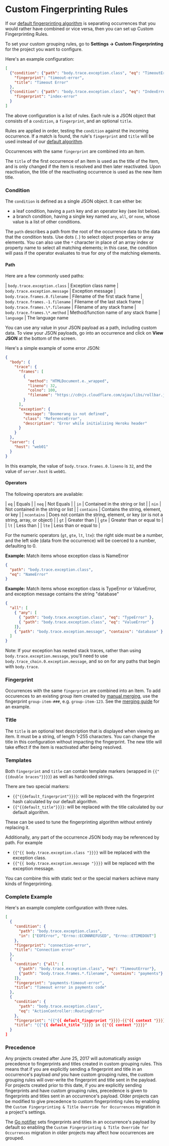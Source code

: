 # Custom Fingerprinting Rules

If our [default fingerprinting algorithm](https://rollbar.com/docs/grouping-algorithm/) is separating occurrences that you would rather have combined or vice versa, then you can set up Custom Fingerprinting Rules.

To set your custom grouping rules, go to **Settings -> Custom Fingerprinting** for the project you want to configure.

Here's an example configuration:

```json
[
  {"condition": {"path": "body.trace.exception.class", "eq": "TimeoutError"},
    "fingerprint": "timeout-error",
    "title": "Timeout Error"
  },
  {"condition": {"path": "body.trace.exception.class", "eq": "IndexError"},
    "fingerprint": "index-error"
  }
]
```

The above configuration is a list of rules. Each rule is a JSON object that consists of a
`condition`, a `fingerprint`, and an optional `title`.

Rules are applied in order, testing the `condition` against the incoming occurrence. If a match is
found, the rule's `fingerprint` and `title` will be used instead of our [default algorithm](/docs/grouping-algorithm/).

Occurrences with the same `fingerprint` are combined into an _Item_.

The `title` of the first occurrence of an Item is used as the title of the Item, and is only changed if the item is resolved and then later reactivated. Upon reactivation, the title of the reactivating occurrence is used as the new Item title.

### Condition

The `condition` is defined as a single JSON object. It can either be:

-   a leaf condition, having a `path` key and an operator key (see list
    below).
-   a branch condition, having a single key named `any`, `all`, or
    `none`, whose value is a list of other conditions.

The `path` describes a path from the root of the occurrence data to the
data that the condition tests. Use dots (`.`) to select object
properties or array elements. You can also use the `*` character in
place of an array index or property name to select all matching
elements; in this case, the condition will pass if the operator
evaluates to true for *any* of the matching elements.

#### Path

Here are a few commonly used paths:

| `body.trace.exception.class` | Exception class name
| `body.trace.exception.message` | Exception message
| `body.trace.frames.0.filename` | Filename of the first stack frame
| `body.trace.frames.-1.filename` | Filename of the last stack frame
| `body.trace.frames.\*.filename` | Filename of any stack frame
| `body.trace.frames.\*.method` | Method/function name of any stack frame
| `language` | The language name

You can use any value in your JSON payload as a path, including custom data.  To view your JSON payloads, go into an occurrence and click on **View JSON** at the bottom of the screen.

Here's a simple example of some error JSON:

```json
{
  "body": {
    "trace": {
      "frames": [
        {
          "method": "HTMLDocument.e._wrapped",
          "lineno": 32,
          "colno": 100,
          "filename": "https://cdnjs.cloudflare.com/ajax/libs/rollbar.js/1.9.3/rollbar.min.js"
        }
      ],
      "exception": {
        "message": "Boomerang is not defined",
        "class": "ReferenceError",
        "description": "Error while initializing Heroku header"
      }
    }
  },
  "server": {
    "host": "web01"
  }
}
```
In this example, the value of `body.trace.frames.0.lineno` is `32`, and the value of `server.host` is `web01`.

#### Operators

The following operators are available:

| `eq` | Equals |
| `neq` | Not Equals |
| `in` | Contained in the string or list |
| `nin` | Not contained in the string or list |
| `contains` | Contains the string, element, or key |
| `ncontains` | Does not contain the string, element, or key (or is not a string, array, or object) |
| `gt` | Greater than |
| `gte` | Greater than or equal to |
| `lt` | Less than |
| `lte` | Less than or equal to |

For the numeric operators (`gt`, `gte`, `lt`, `lte`): the right side must be a
number, and the left side (data from the occurrence) will be coerced to
a number, defaulting to 0.

**Example:** Match items whose exception class is NameError

```json
{
  "path": "body.trace.exception.class",
  "eq": "NameError"
}
```

**Example:** Match items whose exception class is TypeError or
ValueError, and exception message contains the string "database"

```json
{
  "all": [
    { "any": [
      { "path": "body.trace.exception.class", "eq": "TypeError" },
      { "path": "body.trace.exception.class", "eq": "ValueError" }
    ]},
    { "path": "body.trace.exception.message", "contains": "database" }
  ]
}
```

Note: If your exception has nested stack traces, rather than using `body.trace.exception.message`, you'll need to use `body.trace_chain.0.exception.message`, and so on for any paths that begin with `body.trace`.

### Fingerprint

Occurrences with the same `fingerprint` are combined into an Item.  To add occurences to an existing group item created by [manual merging](../merge-items/), use the fingerprint `group-item-###`, e.g. `group-item-123`.  See the [merging guide](../merge-items/#automatically-merge-similar-items) for an example.

### Title

The `title` is an optional text description that is displayed when viewing an item.  It must be a string, of length 1-255 characters. You can change the title in this configuration without impacting the fingerprint. The new title will take effect if the item is reactivated after being resolved.

### Templates

Both `fingerprint` and `title` can contain template markers (wrapped in
`{{"{{double braces"}}}}`) as well as hardcoded strings.

There are two special markers:

-   `{{"{{default_fingerprint"}}}}`: will be replaced with the fingerprint
    hash calculated by our default algorithm.
-   `{{"{{default_title"}}}}`: will be replaced with the title calculated by
    our default algorithm.

These can be used to tune the fingerprinting algorithm without entirely
replacing it.

Additionally, any part of the occurrence JSON body may be referenced by path.  For example

- `{{"{{ body.trace.exception.class "}}}}` will be replaced
with the exception class.
- `{{"{{ body.trace.exception.message "}}}}` will be replaced with the exception message.

You can combine this with static text or the special markers achieve many kinds of fingerprinting.

### Complete Example

Here's an example complete configuration with three rules.

```json
[
  {
    "condition": {
      "path": "body.trace.exception.class",
      "in": ["EOFError", "Errno::ECONNREFUSED", "Errno::ETIMEDOUT"]
    },
    "fingerprint": "connection-error",
    "title": "Connection error"
  },
  {
    "condition": {"all": [
      {"path": "body.trace.exception.class", "eq": "TimeoutError"},
      {"path": "body.trace.frames.*.filename", "contains": "payments"}
    ]},
    "fingerprint": "payments-timeout-error",
    "title": "Timeout error in payments code"
  },
  {
    "condition": {
      "path": "body.trace.exception.class",
      "eq": "ActionController::RoutingError"
    },
    "fingerprint": "{{"{{ default_fingerprint "}}}}-{{"{{ context "}}}}",
    "title": "{{"{{ default_title "}}}} in {{"{{ context "}}}}"
  }
]
```

### Precedence

Any projects created after June 25, 2017 will automatically assign precedence to fingerprints and titles created in custom grouping rules. This means that if you are explicitly sending a fingerprint and title in an occurrence's payload *and* you have custom grouping rules, the custom grouping rules will over-write the fingerprint and title sent in the payload. For projects created prior to this date, if you are explicitly sending fingerprints and have custom grouping rules, precedence is given to fingerprints and titles sent in an occurrence's payload. Older projects can be modified to give precedence to custom fingerprinting rules by enabling the `Custom Fingerprinting & Title Override for Occurrences` migration in a project's settings.

The [Go notifier](https://github.com/rollbar/rollbar-go) sets fingerprints and titles in an occurrence's payload by default so enabling the `Custom Fingerprinting & Title Override for Occurrences` migration in older projects may affect how occurrences are grouped.

